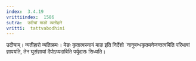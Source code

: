 ```yaml
---
index:  3.4.19
vrittiindex:  1586
sutra:  उदीचां माङो व्यतीहारे
vritti:  tattvabodhini 
---
```


उदीचाम्। व्यतीहारो व्यतिक्रमः। मेङः कृतात्वस्यायं माङ इति निर्देशो `नानुबन्धकृतमनेजन्तत्वमिति परिभाषां ज्ञापयति, तेन घुसंज्ञायां दैपोऽप्यदाबिति पर्युदासः सिध्यति। 

